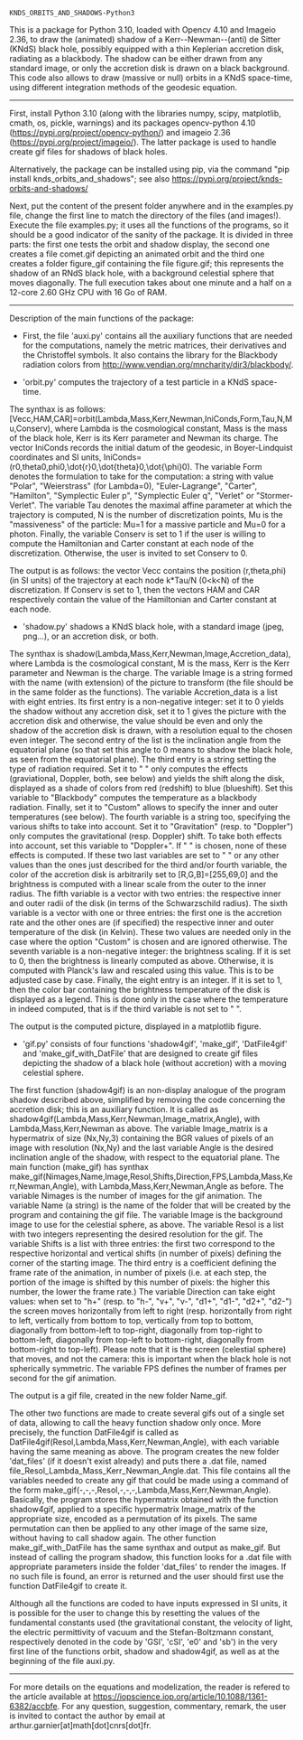     KNDS_ORBITS_AND_SHADOWS-Python3

This is a package for Python 3.10, loaded with Opencv 4.10 and Imageio 2.36, to draw the (animated) shadow of a Kerr--Newman--(anti) de Sitter (KNdS) black hole, possibly equipped with a thin Keplerian accretion disk, radiating as a blackbody. The shadow can be either drawn from any standard image, or only the accretion disk is drawn on a black background.
This code also allows to draw (massive or null) orbits in a KNdS space-time, using different integration methods of the geodesic equation.

---------------------------------------------------------------------------------------------------

First, install Python 3.10 (along with the libraries numpy, scipy, matplotlib, cmath, os, pickle, warnings) and its packages opencv-python 4.10 (https://pypi.org/project/opencv-python/) and imageio 2.36 (https://pypi.org/project/imageio/). The latter package is used to handle create gif files for shadows of black holes.

Alternatively, the package can be installed using pip, via the command "pip install knds_orbits_and_shadows"; see also https://pypi.org/project/knds-orbits-and-shadows/

Next, put the content of the present folder anywhere and in the examples.py file, change the first line to match the directory of the files (and images!).
Execute the file examples.py; it uses all the functions of the programs, so it should be a good indicator of the sanity of the package. It is divided in three parts: the first one tests the orbit and shadow display, the second one creates a file comet.gif depicting an animated orbit and the third one creates a folder figure_gif containing the file figure.gif; this represents the shadow of an RNdS black hole, with a background celestial sphere that moves diagonally. The full execution takes about one minute and a half on a 12-core 2.60 GHz CPU with 16 Go of RAM.

---------------------------------------------------------------------------------------------------

Description of the main functions of the package:



- First, the file 'auxi.py' contains all the auxiliary functions that are needed for the computations, namely the metric matrices, their derivatives and the Christoffel symbols.
It also contains the library for the Blackbody radiation colors from http://www.vendian.org/mncharity/dir3/blackbody/.



- 'orbit.py' computes the trajectory of a test particle in a KNdS space-time.

The synthax is as follows: [Vecc,HAM,CAR]=orbit(Lambda,Mass,Kerr,Newman,IniConds,Form,Tau,N,Mu,Conserv), where Lambda is the cosmological constant, Mass is the mass of the black hole, Kerr is its Kerr parameter and Newman its charge.
The vector IniConds records the initial datum of the geodesic, in Boyer-Lindquist coordinates and SI units, IniConds=(r0,theta0,phi0,\dot{r}0,\dot{theta}0,\dot{\phi}0).
The variable Form denotes the formulation to take for the computation: a string with value "Polar", "Weierstrass" (for Lambda=0), "Euler-Lagrange", "Carter", "Hamilton", "Symplectic Euler p", "Symplectic Euler q", "Verlet" or "Stormer-Verlet".
The variable Tau denotes the maximal affine parameter at which the trajectory is computed, N is the number of discretization points, Mu is the "massiveness" of the particle: Mu=1 for a massive particle and Mu=0 for a photon.
Finally, the variable Conserv is set to 1 if the user is willing to compute the Hamiltonian and Carter constant at each node of the discretization. Otherwise, the user is invited to set Conserv to 0.

The output is as follows: the vector Vecc contains the position (r,theta,phi) (in SI units) of the trajectory at each node k*Tau/N (0<k<N) of the discretization. 
If Conserv is set to 1, then the vectors HAM and CAR respectively contain the value of the Hamiltonian and Carter constant at each node.



- 'shadow.py' shadows a KNdS black hole, with a standard image (jpeg, png...), or an accretion disk, or both.

The synthax is shadow(Lambda,Mass,Kerr,Newman,Image,Accretion_data), where Lambda is the cosmological constant, M is the mass, Kerr is the Kerr parameter and Newman is the charge.
The variable Image is a string formed with the name (with extension) of the picture to transform (the file should be in the same folder as the functions).
The variable Accretion_data is a list with eight entries.
Its first entry is a non-negative integer: set it to 0 yields the shadow without any accretion disk, set it to 1 gives the picture with the accretion disk and otherwise, the value should be even and only the shadow of the accretion disk is drawn, with a resolution equal to the chosen even integer.
The second entry of the list is the inclination angle from the equatorial plane (so that set this angle to 0 means to shadow the black hole, as seen from the equatorial plane).
The third entry is a string setting the type of radiation required. Set it to " " only computes the effects (graviational, Doppler, both, see below) and yields the shift along the disk, displayed as a shade of colors from red (redshift) to blue (blueshift).
    Set this variable to "Blackbody" computes the temperature as a blackbody radiation. Finally, set it to "Custom" allows to specify the inner and outer temperatures (see below).
The fourth variable is a string too, specifying the various shifts to take into account. Set it to "Gravitation" (resp. to "Doppler") only computes the gravitational (resp. Doppler) shift. To take both effects into account, set this variable to "Doppler+". If " " is chosen, none of these effects is computed.
    If these two last variables are set to " " or any other values than the ones just described for the third and/or fourth variable, the color of the accretion disk is arbitrarily set to [R,G,B]=[255,69,0] and the brightness is computed with a linear scale from the outer to the inner radius.
The fifth variable is a vector with two entries: the respective inner and outer radii of the disk (in terms of the Schwarzschild radius).
The sixth variable is a vector with one or three entries: the first one is the accretion rate and the other ones are (if specified) the respective inner and outer temperature of the disk (in Kelvin). These two values are needed only in the case where the option "Custom" is chosen and are ignored otherwise.
The seventh variable is a non-negative integer: the brightness scaling. If it is set to 0, then the brightness is linearly computed as above. Otherwise, it is computed with Planck's law and rescaled using this value. This is to be adjusted case by case.
Finally, the eight entry is an integer. If it is set to 1, then the color bar containing the brightness temperature of the disk is displayed as a legend. This is done only in the case where the temperature in indeed computed, that is if the third variable is not set to " ".

The output is the computed picture, displayed in a matplotlib figure.



- 'gif.py' consists of four functions 'shadow4gif', 'make_gif', 'DatFile4gif' and 'make_gif_with_DatFile' that are designed to create gif files depicting the shadow of a black hole (without accretion) with a moving celestial sphere.

The first function (shadow4gif) is an non-display analogue of the program shadow described above, simplified by removing the code concerning the accretion disk; this is an auxiliary function. It is called as shadow4gif(Lambda,Mass,Kerr,Newman,Image_matrix,Angle), with Lambda,Mass,Kerr,Newman as above. The variable Image_matrix is a hypermatrix of size (Nx,Ny,3) containing the BGR values of pixels of an image with resolution (Nx,Ny) and the last variable Angle is the desired inclination angle of the shadow, with respect to the equatorial plane.
The main function (make_gif) has synthax make_gif(Nimages,Name,Image,Resol,Shifts,Direction,FPS,Lambda,Mass,Kerr,Newman,Angle), with Lambda,Mass,Kerr,Newman,Angle as before.
The variable Nimages is the number of images for the gif animation.
The variable Name (a string) is the name of the folder that will be created by the program and containing the gif file.
The variable Image is the background image to use for the celestial sphere, as above.
The variable Resol is a list with two integers representing the desired resolution for the gif.
The variable Shifts is a list with three entries: the first two correspond to the respective horizontal and vertical shifts (in number of pixels) defining the corner of the starting image. The third entry is a coefficient defining the frame rate of the animation, in number of pixels (i.e. at each step, the portion of the image is shifted by this number of pixels: the higher this number, the lower the frame rate.)
The variable Direction can take eight values: when set to "h+" (resp. to "h-", "v+", "v-", "d1+", "d1-", "d2+", "d2-") the screen moves horizontally from left to right (resp. horizontally from right to left, vertically from bottom to top, vertically from top to bottom, diagonally from bottom-left to top-right, diagonally from top-right to bottom-left, diagonally from top-left to bottom-right, diagonally from bottom-right to top-left). Please note that it is the screen (celestial sphere) that moves, and not the camera: this is important when the black hole is not spherically symmetric.
The variable FPS defines the number of frames per second for the gif animation.

The output is a gif file, created in the new folder Name_gif.


The other two functions are made to create several gifs out of a single set of data, allowing to call the heavy function shadow only once.
More precisely, the function DatFile4gif is called as DatFile4gif(Resol,Lambda,Mass,Kerr,Newman,Angle), with each variable having the same meaning as above. The program creates the new folder 'dat_files' (if it doesn't exist already) and puts there a .dat file, named file_Resol_Lambda_Mass_Kerr_Newman_Angle.dat. This file contains all the variables needed to create any gif that could be made using a command of the form make_gif(-,-,-,Resol,-,-,-,Lambda,Mass,Kerr,Newman,Angle). Basically, the program stores the hypermatrix obtained with the function shadow4gif, applied to a specific hypermatrix Image_matrix of the appropriate size, encoded as a permutation of its pixels. The same permutation can then be applied to any other image of the same size, without having to call shadow again.
The other function make_gif_with_DatFile has the same synthax and output as make_gif. But instead of calling the program shadow, this function looks for a .dat file with appropriate parameters inside the folder 'dat_files' to render the images. If no such file is found, an error is returned and the user should first use the function DatFile4gif to create it.



Although all the functions are coded to have inputs expressed in SI units, it is possible for the user to change this by resetting the values of the fundamental constants used (the gravitational constant, the velocity of light, the electric permittivity of vacuum and the Stefan-Boltzmann constant, respectively denoted in the code by 'GSI', 'cSI', 'e0' and 'sb') in the very first line of the functions orbit, shadow and shadow4gif, as well as at the beginning of the file auxi.py.



---------------------------------------------------------------------------------------------------

For more details on the equations and modelization, the reader is refered to the article available at https://iopscience.iop.org/article/10.1088/1361-6382/accbfe.
For any question, suggestion, commentary, remark, the user is invited to contact the author by email at arthur.garnier[at]math[dot]cnrs[dot]fr.
